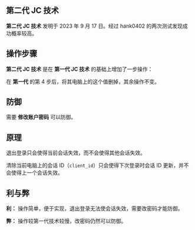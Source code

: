 ## 第二代 JC 技术

**第二代 JC 技术** 发明于 2023 年 9 月 17 日。经过 hank0402 的两次测试发现成功概率较高。

## 操作步骤

**第二代 JC 技术** 是在 **第一代 JC 技术** 的基础上增加了一步操作：

在 **第一代** 的第 4 步后，将其电脑上的这个值删掉，其余操作不变。

## 防御

需要 **修改账户密码** 可以防御。

## 原理

退出登录只会使得当前会话失效，而不会使得其他会话失效。

清除当前电脑上的会话 ID（`client_id`）只会使得下次登录时会话 ID 更新，并不会使得上一个会话失效。

## 利与弊

**利：** 操作简单，便于实现，退出登录无法使会话失效，需要改密码才能防御。

**弊：** 操作较第一代技术较慢，改密码仍然可以防御。
